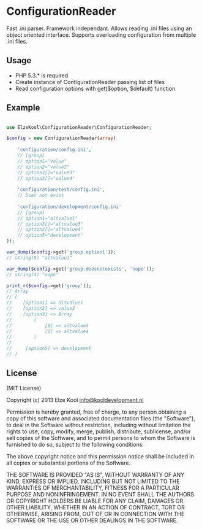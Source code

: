 # ConfigurationReader
Fast .ini parser. Framework independant. Allows reading .ini files using an
object oriented interface. Supports overloading configuration from multiple
.ini files.

## Usage
* PHP 5.3.* is required
* Create instance of ConfigurationReader passing list of files
* Read configuration options with get($option, $default) function

## Example
```php

use ElzeKool\ConfigurationReader\ConfigurationReader;

$config = new ConfigurationReader(array(
    
    'configuration/config.ini',
    // [group]
    // option1="value"
    // option2="value2"
    // option3[]="value3"
    // option3[]="value4"
    
    'configuration/test/config.ini',
    // Does not exist
    
    'configuration/development/config.ini'
    // [group]
    // option1="altvalue1"
    // option3[]="altvalue3"
    // option3[]="altvalue4"
    // option5="development"
));

var_dump($config->get('group.option1'));
// string(9) "altvalue1"

var_dump($config->get('group.doesnotexists', 'nope'));
// string(4) "nope"

print_r($config->get('group'));
// Array
// (
//    [option1] => altvalue1
//    [option2] => value2
//    [option3] => Array
//        (
//            [0] => altvalue3
//            [1] => altvalue4
//        )
// 
//     [option5] => development
// )


```


## License

(MIT License)

Copyright (c) 2013 Elze Kool <info@kooldevelopment.nl>

Permission is hereby granted, free of charge, to any person obtaining a copy of this software and associated documentation files (the "Software"), to deal in the Software without restriction, including without limitation the rights to use, copy, modify, merge, publish, distribute, sublicense, and/or sell copies of the Software, and to permit persons to whom the Software is furnished to do so, subject to the following conditions:

The above copyright notice and this permission notice shall be included in all copies or substantial portions of the Software.

THE SOFTWARE IS PROVIDED "AS IS", WITHOUT WARRANTY OF ANY KIND, EXPRESS OR IMPLIED, INCLUDING BUT NOT LIMITED TO THE WARRANTIES OF MERCHANTABILITY, FITNESS FOR A PARTICULAR PURPOSE AND NONINFRINGEMENT. IN NO EVENT SHALL THE AUTHORS OR COPYRIGHT HOLDERS BE LIABLE FOR ANY CLAIM, DAMAGES OR OTHER LIABILITY, WHETHER IN AN ACTION OF CONTRACT, TORT OR OTHERWISE, ARISING FROM, OUT OF OR IN CONNECTION WITH THE SOFTWARE OR THE USE OR OTHER DEALINGS IN THE SOFTWARE.
